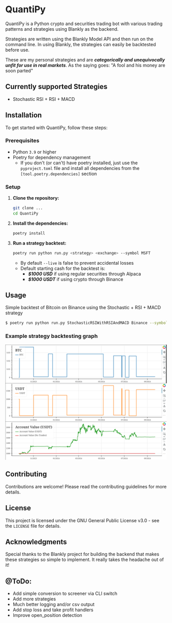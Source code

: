 # QuantiPy

QuantiPy is a Python crypto and securities trading bot with various trading
patterns and strategies using Blankly as the backend.

Strategies are written using the Blankly Model API and then run on the command
line. In using Blankly, the strategies can easily be backtested before use.

These are my personal strategies and are ***categorically and unequivocally
unfit for use in real markets***. As the saying goes: "A fool and his money
are soon parted"

## Currently supported Strategies

- Stochastic RSI + RSI + MACD

## Installation

To get started with QuantiPy, follow these steps:

### Prerequisites

- Python `3.9` or higher
- Poetry for dependency management
  - If you don't (or can't) have poetry installed, just use the
  `pyproject.toml` file and install all dependencies from the
  `[tool.poetry.dependencies]` section

### Setup

1. **Clone the repository:**

   ```bash
   git clone ...
   cd QuantiPy
   ```

2. **Install the dependencies:**

    ```bash
    poetry install
    ```

3. **Run a strategy backtest:**

    ```bash
    poetry run python run.py <strategy> <exchange> --symbol MSFT
    ```

    - By default `--live` is false to prevent accidental losses
    - Default starting cash for the backtest is:
        - ***$1000 USD*** if using regular securities through Alpaca
        - ***$1000 USDT*** if using crypto through Binance

## Usage

  Simple backtest of Bitcoin on Binance using the Stochastic + RSI + MACD strategy
  ```bash
  $ poetry run python run.py StochasticRSIWithRSIAndMACD Binance --symbol BTC-USDT --backtest
  ```

### Example strategy backtesting graph

![An example backtest output](./Stoch+RSI+MACD-Backtest.png)

## Contributing

Contributions are welcome! Please read the contributing guidelines for more details.

## License

This project is licensed under the GNU General Public License v3.0 - see the
`LICENSE` file for details.

## Acknowledgments

Special thanks to the Blankly project for building the backend that makes these
strategies so simple to implement. It really takes the headache out of it!

## @ToDo:

- Add simple conversion to screener via CLI switch
- Add more strategies
- Much better logging and/or csv output
- Add stop loss and take profit handlers
- Improve open_position detection